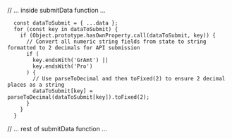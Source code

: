 // ... inside submitData function ...

      const dataToSubmit = { ...data };
      for (const key in dataToSubmit) {
        if (Object.prototype.hasOwnProperty.call(dataToSubmit, key)) {
          // Convert all numeric string fields from state to string formatted to 2 decimals for API submission
          if (
            key.endsWith('GrAmt') ||
            key.endsWith('Pro')
          ) {
            // Use parseToDecimal and then toFixed(2) to ensure 2 decimal places as a string
            dataToSubmit[key] = parseToDecimal(dataToSubmit[key]).toFixed(2);
          }
        }
      }

// ... rest of submitData function ...
